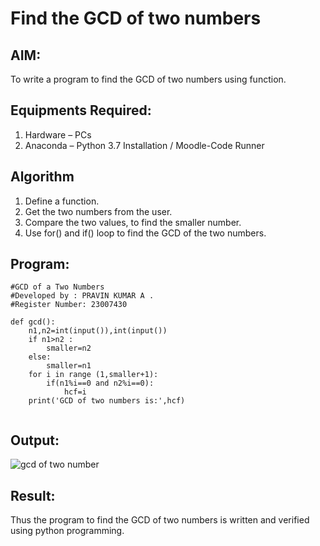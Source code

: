 # Find the GCD of two numbers

## AIM:
To write a program to find the GCD of two numbers using function.

## Equipments Required:
1. Hardware – PCs
2. Anaconda – Python 3.7 Installation / Moodle-Code Runner

## Algorithm
1. Define a function.
2. Get the two numbers from the user.
3. Compare the two values, to find the smaller number.
4. Use for() and if() loop to find the GCD of the two numbers.

## Program:
```
#GCD of a Two Numbers
#Developed by : PRAVIN KUMAR A .
#Register Number: 23007430

def gcd():
    n1,n2=int(input()),int(input())
    if n1>n2 :
        smaller=n2
    else:
        smaller=n1
    for i in range (1,smaller+1):
        if(n1%i==0 and n2%i==0):
            hcf=i
    print('GCD of two numbers is:',hcf)
    

```

## Output:
![gcd of two number](gcd.png)


## Result:
Thus the program to find the GCD of two numbers is written and verified using python programming.
